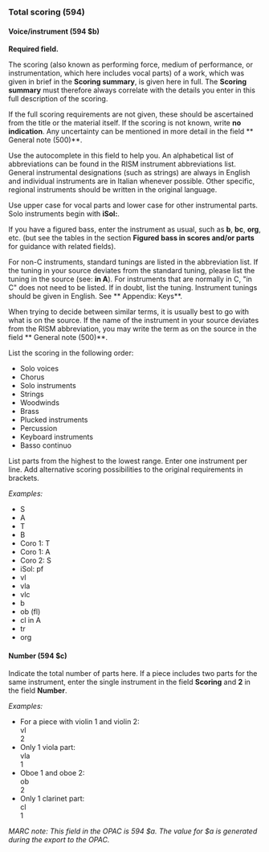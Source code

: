### Total scoring (594)

#### Voice/instrument (594 $b)

**Required field.**

The scoring (also known as performing force, medium of performance, or instrumentation, which here includes vocal parts)
of a work, which was given in brief in the **Scoring summary**, is given here in full. The **Scoring summary** must
therefore always correlate with the details you enter in this full description of the scoring.

If the full scoring requirements are not given, these should be ascertained from the title or the material itself. If
the scoring is not known, write **no indication**. Any uncertainty can be mentioned in more detail in the field **
General note (500)**.

Use the autocomplete in this field to help you. An alphabetical list of abbreviations can be found in the RISM
instrument abbreviations list. General instrumental designations (such as strings) are always in English and individual
instruments are in Italian whenever possible. Other specific, regional instruments should be written in the original
language.

Use upper case for vocal parts and lower case for other instrumental parts. Solo instruments begin with **iSol:**.

If you have a figured bass, enter the instrument as usual, such as **b**, **bc**, **org**, etc. (but see the tables
in the section **Figured bass in scores and/or parts** for guidance with related fields).

For non-C instruments, standard tunings are listed in the abbreviation list. If the tuning in your source deviates from
the standard tuning, please list the tuning in the source (see: **in A**). For instruments that are normally in C, "in
C" does not need to be listed. If in doubt, list the tuning. Instrument tunings should be given in English. See **
Appendix: Keys**.

When trying to decide between similar terms, it is usually best to go with what is on the source. If the name of the
instrument in your source deviates from the RISM abbreviation, you may write the term as on the source in the field **
General note (500)**.

List the scoring in the following order:

- Solo voices
- Chorus
- Solo instruments
- Strings
- Woodwinds
- Brass
- Plucked instruments
- Percussion
- Keyboard instruments
- Basso continuo

List parts from the highest to the lowest range. Enter one instrument per line. Add alternative scoring possibilities to
the original requirements in brackets.

_Examples:_

- S
- A
- T
- B
- Coro 1: T
- Coro 1: A
- Coro 2: S
- iSol: pf
- vl
- vla
- vlc
- b
- ob (fl)
- cl in A
- tr
- org

#### Number (594 $c)

Indicate the total number of parts here. If a piece includes two parts for the same instrument, enter the single
instrument in the field **Scoring** and **2** in the field **Number**.

_Examples:_

- For a piece with violin 1 and violin 2:  
  vl  
  2
- Only 1 viola part:  
  vla  
  1
- Oboe 1 and oboe 2:  
  ob  
  2
- Only 1 clarinet part:  
  cl  
  1

_MARC note: This field in the OPAC is_ _594 $a._ _The value for $a is generated during the export to the OPAC._
